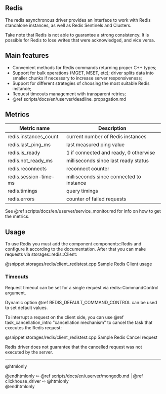 ## Redis

The redis asynchronous driver provides an interface to work with Redis
standalone instances, as well as Redis Sentinels and Clusters.

Take note that Redis is not able to guarantee a strong consistency. It is
possible for Redis to lose writes that were acknowledged, and vice
versa.

## Main features

* Convenient methods for Redis commands returning proper C++ types;
* Support for bulk operations (MGET, MSET, etc); driver splits data into smaller
  chunks if necessary to increase server responsiveness;
* Support for different strategies of choosing the most suitable Redis instance;
* Request timeouts management with transparent retries;
* @ref scripts/docs/en/userver/deadline_propagation.md

## Metrics

| Metric name           | Description                              |
|-----------------------|------------------------------------------|
| redis.instances_count | current number of Redis instances        |
| redis.last_ping_ms    | last measured ping value                 |
| redis.is_ready        | 1 if connected and ready, 0 otherwise    |
| redis.not_ready_ms    | milliseconds since last ready status     |
| redis.reconnects      | reconnect counter                        |
| redis.session-time-ms | milliseconds since connected to instance |
| redis.timings         | query timings                            |
| redis.errors          | counter of failed requests               |

See @ref scripts/docs/en/userver/service_monitor.md for info on how to get the metrics.

## Usage

To use Redis you must add the component components::Redis and configure it
according to the documentation. After that you can make requests via 
storages::redis::Client:

@snippet storages/redis/client_redistest.cpp Sample Redis Client usage

### Timeouts

Request timeout can be set for a single request via redis::CommandControl 
argument.

Dynamic option @ref REDIS_DEFAULT_COMMAND_CONTROL can be used to set default 
values.

To interrupt a request on the client side, you can use 
@ref task_cancellation_intro "cancellation mechanism" to cancel the task 
that executes the Redis request:

@snippet storages/redis/client_redistest.cpp Sample Redis Cancel request

Redis driver does not guarantee that the cancelled request was not executed
by the server.

----------

@htmlonly <div class="bottom-nav"> @endhtmlonly
⇦ @ref scripts/docs/en/userver/mongodb.md | @ref clickhouse_driver ⇨
@htmlonly </div> @endhtmlonly
